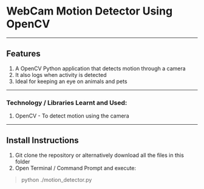 # WebCam Motion Detector Using OpenCV

---

## Features

1. A OpenCV Python application that detects motion through a camera  
2. It also logs when activity is detected
3. Ideal for keeping an eye on animals and pets

---

### Technology / Libraries Learnt and Used:
1. OpenCV - To detect motion using the camera  

---

## Install Instructions

1. Git clone the repository or alternatively download all the files in this folder
2. Open Terminal / Command Prompt and execute:  
> python ./motion_detector.py
